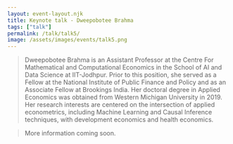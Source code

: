 ```yaml
---
layout: event-layout.njk
title: Keynote talk - Dweepobotee Brahma
tags: ["talk"]
permalink: /talk/talk5/
image: /assets/images/events/talk5.png
---
```


> Dweepobotee Brahma is an Assistant Professor at the Centre For Mathematical and Computational Economics in the School of AI and Data Science at IIT-Jodhpur. Prior to this position, she served as a Fellow at the National Institute of Public Finance and Policy and as an Associate Fellow at Brookings India. Her doctoral degree in Applied Economics was obtained from Western Michigan University in 2019. Her research interests are centered on the intersection of applied econometrics, including Machine Learning and Causal Inference techniques, with development economics and health economics. 

> More information coming soon.
